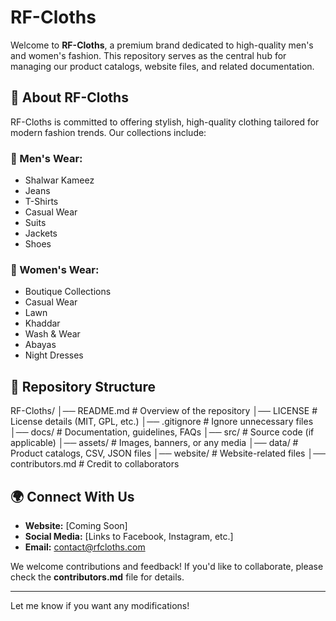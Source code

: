 # RF-Cloths  

Welcome to **RF-Cloths**, a premium brand dedicated to high-quality men's and women's fashion. This repository serves as the central hub for managing our product catalogs, website files, and related documentation.  

## 📌 About RF-Cloths  

RF-Cloths is committed to offering stylish, high-quality clothing tailored for modern fashion trends. Our collections include:  

### 👕 Men's Wear:  
- Shalwar Kameez  
- Jeans  
- T-Shirts  
- Casual Wear  
- Suits  
- Jackets  
- Shoes  

### 👗 Women's Wear:  
- Boutique Collections  
- Casual Wear  
- Lawn  
- Khaddar  
- Wash & Wear  
- Abayas  
- Night Dresses  

## 📂 Repository Structure
RF-Cloths/
│── README.md  # Overview of the repository
│── LICENSE  # License details (MIT, GPL, etc.)
│── .gitignore  # Ignore unnecessary files
│── docs/  # Documentation, guidelines, FAQs
│── src/  # Source code (if applicable)
│── assets/  # Images, banners, or any media
│── data/  # Product catalogs, CSV, JSON files
│── website/  # Website-related files
│── contributors.md  # Credit to collaborators
## 🌍 Connect With Us  
- **Website:** [Coming Soon]  
- **Social Media:** [Links to Facebook, Instagram, etc.]  
- **Email:** contact@rfcloths.com  

We welcome contributions and feedback! If you'd like to collaborate, please check the **contributors.md** file for details.  

---

Let me know if you want any modifications!
